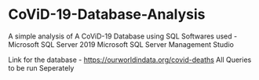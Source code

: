# CoViD-19-Database-Analysis
A simple analysis of A CoViD-19 Database using SQL
Softwares used - Microsoft SQL Server 2019
                 Microsoft SQL Server Management Studio
       
Link for the database - https://ourworldindata.org/covid-deaths
All Queries to be run Seperately
